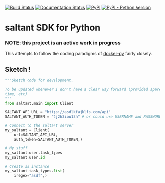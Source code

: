[![Build Status](https://travis-ci.com/mwiens91/saltant-py.svg?branch=master)](https://travis-ci.com/mwiens91/saltant-py)
[![Documentation Status](https://readthedocs.org/projects/saltant-py/badge/?version=latest)](https://saltant-py.readthedocs.io/en/latest/?badge=latest)
[![PyPI](https://img.shields.io/pypi/v/saltant-py.svg)](https://pypi.org/project/saltant-py/)
[![PyPI - Python Version](https://img.shields.io/pypi/pyversions/saltant-py.svg)](https://pypi.org/project/saltant-py/)

# saltant SDK for Python

### NOTE: this project is an active work in progress

This attempts to follow the coding paradigms of
[docker-py](https://github.com/docker/docker-py) fairly closely.

## Sketch !

```python
"""Sketch code for development.

To be updated whenever I don't have a clear way forward (provided spare
time, etc).
"""
from saltant.main import Client

SALTANT_API_URL = "https://asdlkfajklfs.com/api"
SALTANT_AUTH_TOKEN = "1j2h3iou13h" # or could use USERNAME and PASSWORD

# Connect to the saltant server
my_saltant = Client(
    url=SALTANT_API_URL,
    auth_token=SALTANT_AUTH_TOKEN,)

# My stuff
my_saltant.user.task_types
my_saltant.user.id

# Create an instance
my_saltant.task_types.list(
    iregex="asdf",)
```
